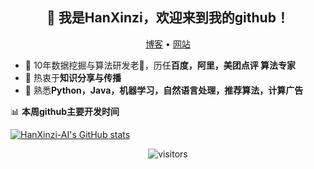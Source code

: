 <h2 align="center">👋 我是HanXinzi，欢迎来到我的github！</h2>
<p align="center">
  <a href="https://hanxinzi-ai.github.io/">博客</a> •
  <a href="https://http://show-me-ai.com/">网站</a>
</p>


- 🔭 10年数据挖掘与算法研发老🐶，历任**百度，阿里，美团点评 算法专家**
- 🌱 热衷于**知识分享与传播**
- 💬 熟悉**Python，Java，机器学习，自然语言处理，推荐算法，计算广告**
<!--
- 📫 微博：[@韩信子AI](https://weibo.com/u/7516559193)
- 知乎：[韩信子](http://www.zhihu.com/people/han-xin-zi-94)
-->
📊 **本周github主要开发时间**

[![HanXinzi-AI's GitHub stats](https://github-readme-stats.vercel.app/api?username=HanXinzi-AI)](https://github.com/HanXinzi-AI)

<p align="center"> <img src="https://gpvc.arturio.dev/HanXinzi-AI" alt="visitors"> </p>